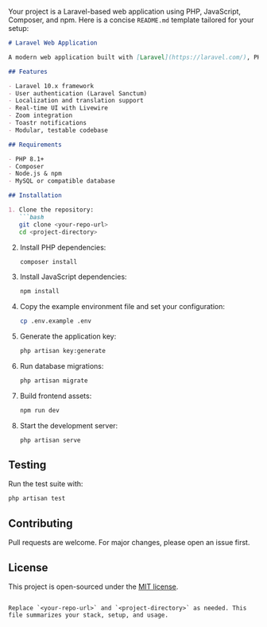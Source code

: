 Your project is a Laravel-based web application using PHP, JavaScript, Composer, and npm. Here is a concise `README.md` template tailored for your setup:

```markdown
# Laravel Web Application

A modern web application built with [Laravel](https://laravel.com/), PHP, and JavaScript.

## Features

- Laravel 10.x framework
- User authentication (Laravel Sanctum)
- Localization and translation support
- Real-time UI with Livewire
- Zoom integration
- Toastr notifications
- Modular, testable codebase

## Requirements

- PHP 8.1+
- Composer
- Node.js & npm
- MySQL or compatible database

## Installation

1. Clone the repository:
   ```bash
   git clone <your-repo-url>
   cd <project-directory>
   ```

2. Install PHP dependencies:
   ```bash
   composer install
   ```

3. Install JavaScript dependencies:
   ```bash
   npm install
   ```

4. Copy the example environment file and set your configuration:
   ```bash
   cp .env.example .env
   ```

5. Generate the application key:
   ```bash
   php artisan key:generate
   ```

6. Run database migrations:
   ```bash
   php artisan migrate
   ```

7. Build frontend assets:
   ```bash
   npm run dev
   ```

8. Start the development server:
   ```bash
   php artisan serve
   ```

## Testing

Run the test suite with:
```bash
php artisan test
```

## Contributing

Pull requests are welcome. For major changes, please open an issue first.

## License

This project is open-sourced under the [MIT license](https://opensource.org/licenses/MIT).
```

Replace `<your-repo-url>` and `<project-directory>` as needed. This file summarizes your stack, setup, and usage.

